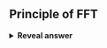 ## Principle of FFT
<details>
<summary><b>Reveal answer</b></summary>
- Splits into even-indexed and odd indexed components<br>- Calculate DFTs separately, and combine them using Wkn<br><br>X[k] = Xe[k] + Wkn * X0[k]<br><br><img src="../../../../../media/paste-a3b12addf8782c96ae07381e67a5dbe54582d42f.jpg">
</details>
